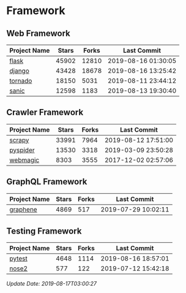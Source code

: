 # Framework

## Web Framework

| Project Name | Stars | Forks | Last Commit |
| ------------ | ----- | ----- | ----------- |
| [flask](https://github.com/pallets/flask) | 45902 | 12810 | 2019-08-16 01:30:05 |
| [django](https://github.com/django/django) | 43428 | 18678 | 2019-08-16 13:25:42 |
| [tornado](https://github.com/tornadoweb/tornado) | 18150 | 5031 | 2019-08-11 23:44:12 |
| [sanic](https://github.com/huge-success/sanic) | 12598 | 1183 | 2019-08-13 19:30:40 |

## Crawler Framework

| Project Name | Stars | Forks | Last Commit |
| ------------ | ----- | ----- | ----------- |
| [scrapy](https://github.com/scrapy/scrapy) | 33991 | 7964 | 2019-08-12 17:51:00 |
| [pyspider](https://github.com/binux/pyspider) | 13530 | 3318 | 2019-03-09 23:50:28 |
| [webmagic](https://github.com/code4craft/webmagic) | 8303 | 3555 | 2017-12-02 02:57:06 |

## GraphQL Framework

| Project Name | Stars | Forks | Last Commit |
| ------------ | ----- | ----- | ----------- |
| [graphene](https://github.com/graphql-python/graphene) | 4869 | 517 | 2019-07-29 10:02:11 |

## Testing Framework

| Project Name | Stars | Forks | Last Commit |
| ------------ | ----- | ----- | ----------- |
| [pytest](https://github.com/pytest-dev/pytest) | 4648 | 1114 | 2019-08-16 18:57:01 |
| [nose2](https://github.com/nose-devs/nose2) | 577 | 122 | 2019-07-12 15:42:18 |

*Update Date: 2019-08-17T03:00:27*
